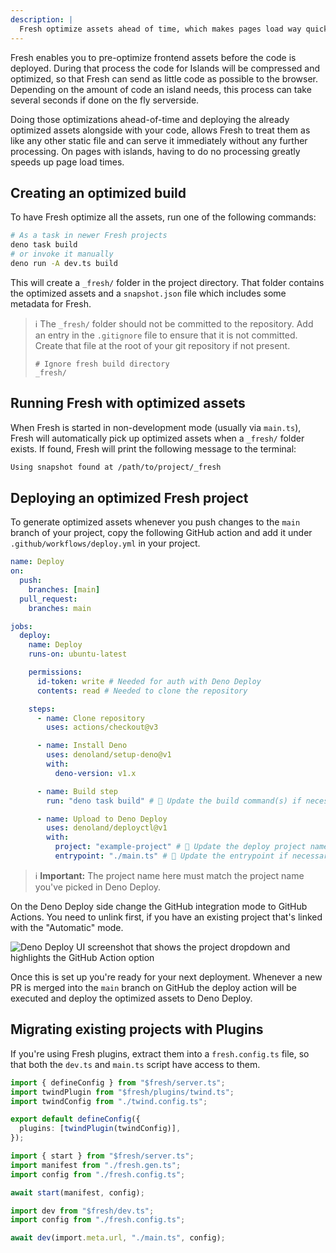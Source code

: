 ```yaml
---
description: |
  Fresh optimize assets ahead of time, which makes pages load way quicker.
---
```


Fresh enables you to pre-optimize frontend assets before the code is deployed.
During that process the code for Islands will be compressed and optimized, so
that Fresh can send as little code as possible to the browser. Depending on the
amount of code an island needs, this process can take several seconds if done on
the fly serverside.

Doing those optimizations ahead-of-time and deploying the already optimized
assets alongside with your code, allows Fresh to treat them as like any other
static file and can serve it immediately without any further processing. On
pages with islands, having to do no processing greatly speeds up page load
times.

## Creating an optimized build

To have Fresh optimize all the assets, run one of the following commands:

```sh
# As a task in newer Fresh projects
deno task build
# or invoke it manually
deno run -A dev.ts build
```

This will create a `_fresh/` folder in the project directory. That folder
contains the optimized assets and a `snapshot.json` file which includes some
metadata for Fresh.

> ℹ️ The `_fresh/` folder should not be committed to the repository. Add an entry
> in the `.gitignore` file to ensure that it is not committed. Create that file
> at the root of your git repository if not present.
>
> ```gitignore .gitignore
> # Ignore fresh build directory
> _fresh/
> ```

## Running Fresh with optimized assets

When Fresh is started in non-development mode (usually via `main.ts`), Fresh
will automatically pick up optimized assets when a `_fresh/` folder exists. If
found, Fresh will print the following message to the terminal:

```sh Terminal output
Using snapshot found at /path/to/project/_fresh
```

## Deploying an optimized Fresh project

To generate optimized assets whenever you push changes to the `main` branch of
your project, copy the following GitHub action and add it under
`.github/workflows/deploy.yml` in your project.

```yml .github/workflows/deploy.yml
name: Deploy
on:
  push:
    branches: [main]
  pull_request:
    branches: main

jobs:
  deploy:
    name: Deploy
    runs-on: ubuntu-latest

    permissions:
      id-token: write # Needed for auth with Deno Deploy
      contents: read # Needed to clone the repository

    steps:
      - name: Clone repository
        uses: actions/checkout@v3

      - name: Install Deno
        uses: denoland/setup-deno@v1
        with:
          deno-version: v1.x

      - name: Build step
        run: "deno task build" # 📝 Update the build command(s) if necessary

      - name: Upload to Deno Deploy
        uses: denoland/deployctl@v1
        with:
          project: "example-project" # 📝 Update the deploy project name if necessary
          entrypoint: "./main.ts" # 📝 Update the entrypoint if necessary
```

> ℹ️ **Important:** The project name here must match the project name you've
> picked in Deno Deploy.

On the Deno Deploy side change the GitHub integration mode to GitHub Actions.
You need to unlink first, if you have an existing project that's linked with the
"Automatic" mode.

![Deno Deploy UI screenshot that shows the project dropdown and highlights the GitHub Action option](/docs/deno-deploy-gh-action.jpg)

Once this is set up you're ready for your next deployment. Whenever a new PR is
merged into the `main` branch on GitHub the deploy action will be executed and
deploy the optimized assets to Deno Deploy.

## Migrating existing projects with Plugins

If you're using Fresh plugins, extract them into a `fresh.config.ts` file, so that both the `dev.ts` and `main.ts` script have access to them.

```ts fresh.config.ts
import { defineConfig } from "$fresh/server.ts";
import twindPlugin from "$fresh/plugins/twind.ts";
import twindConfig from "./twind.config.ts";

export default defineConfig({
  plugins: [twindPlugin(twindConfig)],
});
```

```ts main.ts
import { start } from "$fresh/server.ts";
import manifest from "./fresh.gen.ts";
import config from "./fresh.config.ts";

await start(manifest, config);
```

```ts dev.ts
import dev from "$fresh/dev.ts";
import config from "./fresh.config.ts";

await dev(import.meta.url, "./main.ts", config);
```
